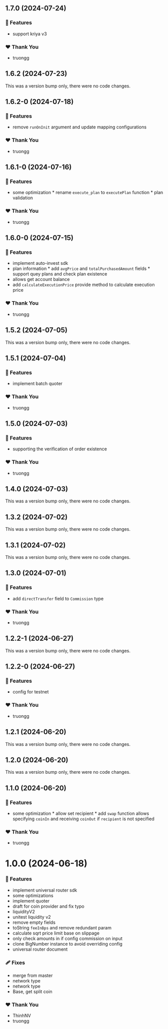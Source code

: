 ## 1.7.0 (2024-07-24)


### 🚀 Features

- support kriya v3

### ❤️  Thank You

- truongg

## 1.6.2 (2024-07-23)

This was a version bump only, there were no code changes.

## 1.6.2-0 (2024-07-18)


### 🚀 Features

- remove `runOnInit` argument and update mapping configurations

### ❤️  Thank You

- truongg

## 1.6.1-0 (2024-07-16)


### 🚀 Features

- some optimization * rename `execute_plan` to `executePlan` function * plan validation

### ❤️  Thank You

- truongg

## 1.6.0-0 (2024-07-15)


### 🚀 Features

- implement auto-invest sdk
- plan information * add `avgPrice` and `totalPurchasedAmount` fields * support quey plans and check plan existence
- allows get account balance
- add `calculateExecutionPrice` provide method to calculate execution price

### ❤️  Thank You

- truongg

## 1.5.2 (2024-07-05)

This was a version bump only, there were no code changes.

## 1.5.1 (2024-07-04)


### 🚀 Features

- implement batch quoter

### ❤️  Thank You

- truongg

## 1.5.0 (2024-07-03)


### 🚀 Features

- supporting the verification of order existence

### ❤️  Thank You

- truongg

## 1.4.0 (2024-07-03)

This was a version bump only, there were no code changes.

## 1.3.2 (2024-07-02)

This was a version bump only, there were no code changes.

## 1.3.1 (2024-07-02)

This was a version bump only, there were no code changes.

## 1.3.0 (2024-07-01)


### 🚀 Features

- add `directTransfer` field to `Commission` type

### ❤️  Thank You

- truongg

## 1.2.2-1 (2024-06-27)

This was a version bump only, there were no code changes.

## 1.2.2-0 (2024-06-27)


### 🚀 Features

- config for testnet

### ❤️  Thank You

- truongg

## 1.2.1 (2024-06-20)

This was a version bump only, there were no code changes.

## 1.2.0 (2024-06-20)

This was a version bump only, there were no code changes.

## 1.1.0 (2024-06-20)


### 🚀 Features

- some optimization * allow set recipient * add `swap` function allows specifying `coinIn` and receiving `coinOut` if `recipient` is not specified

### ❤️  Thank You

- truongg

# 1.0.0 (2024-06-18)


### 🚀 Features

- implement universal router sdk
- some optimizations
- implement quoter
- draft for coin provider and fix typo
- liquidityV2
- unitest liquidity v2
- remove empty fields
- toString `feeInBps` and remove redundant param
- calculate sqrt price limit base on slippage
- only check amounts in if config commission on input
- clone BigNumber instance to avoid overriding config
- universal router document

### 🩹 Fixes

- merge from master
- network type
- network type
- Base, get split coin

### ❤️  Thank You

- ThinhNV
- truongg